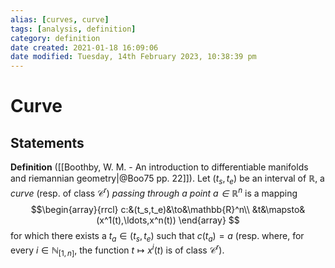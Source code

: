```yaml
---
alias: [curves, curve]
tags: [analysis, definition]
category: definition
date created: 2021-01-18 16:09:06
date modified: Tuesday, 14th February 2023, 10:38:39 pm
---
```


# Curve

## Statements

**Definition** ([[Boothby, W. M. - An introduction to differentiable manifolds and riemannian geometry|@Boo75 pp. 22]]). Let $(t_s,t_e)$ be an interval of $\mathbb{R}$, a _curve_ (resp. of class $\mathcal{C}^r$) _passing through a point $a\in\mathbb{R}^n$_ is a mapping
$$\begin{array}{rrcl}
c:&(t_s,t_e)&\to&\mathbb{R}^n\\
&t&\mapsto&(x^1(t),\ldots,x^n(t))
\end{array}
$$
for which there exists a $t_a\in(t_s,t_e)$ such that $c(t_a)=a$ (resp. where, for every $i\in\mathbb{N}_{[1,n]}$, the function $t\mapsto x^i(t)$ is of class $\mathcal{C}^r$).